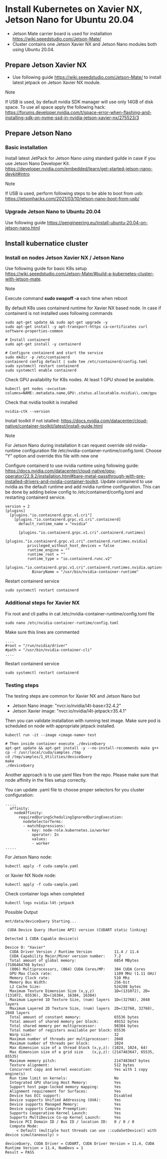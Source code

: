 # Install Kubernetes on Xavier NX, Jetson Nano for Ubuntu 20.04

 - Jetson Mate carrier board is used for installation https://wiki.seeedstudio.com/Jetson-Mate/
 - Cluster contains one Jetson Xavier NX and Jetson Nano modules both using Ubuntu 20.04.

## Prepare Jetson Xavier NX
 - Use following guide https://wiki.seeedstudio.com/Jetson-Mate/ to install latest jetpack on Jetson Xavier NX module. 

> [!NOTE]
> If USB is used, by default nvidia SDK manager will use only 14GB of disk space.
> To use all space apply the following hack:
> https://forums.developer.nvidia.com/t/space-error-when-flashing-and-installing-sdk-on-nvme-ssd-in-nvidia-jetson-xavier-nx/275523/3

## Prepare Jetson Nano

### Basic installation

Install latest JetPack for Jetson Nano using standard guilde in case if you use Jetson Nano Developer Kit. https://developer.nvidia.com/embedded/learn/get-started-jetson-nano-devkit#intro

> [!NOTE]
> If USB is used, perform following steps to be able to boot from usb:
> https://jetsonhacks.com/2021/03/10/jetson-nano-boot-from-usb/

### Upgrade Jetson Nano to Ubuntu 20.04
Use following guide https://qengineering.eu/install-ubuntu-20.04-on-jetson-nano.html

## Install kubernatice cluster 

### Install on nodes Jetson Xavier NX / Jetson Nano

Use following guide for basic K8s setup https://wiki.seeedstudio.com/Jetson-Mate/#build-a-kubernetes-cluster-with-jetson-mate.

> [!NOTE]
> Execute command **sudo swapoff -a** each time when reboot

By default K8s uses containerd runtime for Xavier NX based node. In case if containerd is not installed uses following commands

```
sudo apt-get update && sudo apt-get upgrade -y
sudo apt-get install -y apt-transport-https ca-certificates curl software-properties-common

# Install containerd
sudo apt-get install -y containerd

# Configure containerd and start the service
sudo mkdir -p /etc/containerd
containerd config default | sudo tee /etc/containerd/config.toml
sudo systemctl restart containerd
sudo systemctl enable containerd
```
Check GPU availability for K8s nodes. At least 1 GPU showd be available.
```
kubectl get nodes -o=custom-columns=NAME:.metadata.name,GPU:.status.allocatable.nvidia\\.com/gpu
``` 

Check that nvidia toolkit is installed
```
nvidia-ctk --version
```
Install toolkit if not istalled: https://docs.nvidia.com/datacenter/cloud-native/container-toolkit/latest/install-guide.html

> [!NOTE]
> For Jetson Nano during installation it can request override old nvidia-runtime configuration file /etc/nvidia-container-runtime/config.toml. Choose "Y" option and override this file with new one

Configure containerd to use nvidia runtime using following guide: https://docs.nvidia.com/datacenter/cloud-native/gpu-operator/22.9.2/installation.html#bare-metal-passthrough-with-pre-installed-drivers-and-nvidia-container-toolkit. Update containerd to use nvidia as the default runtime and add nvidia runtime configuration. This can be done by adding below config to /etc/containerd/config.toml and restarting containerd service.
```
version = 2
[plugins]
  [plugins."io.containerd.grpc.v1.cri"]
    [plugins."io.containerd.grpc.v1.cri".containerd]
      default_runtime_name = "nvidia"

      [plugins."io.containerd.grpc.v1.cri".containerd.runtimes]
        [plugins."io.containerd.grpc.v1.cri".containerd.runtimes.nvidia]
          privileged_without_host_devices = false
          runtime_engine = ""
          runtime_root = ""
          runtime_type = "io.containerd.runc.v2"
          [plugins."io.containerd.grpc.v1.cri".containerd.runtimes.nvidia.options]
            BinaryName = "/usr/bin/nvidia-container-runtime"
```
Restart containerd service
```
sudo systemctl restart containerd
```

### Additional steps for Xavier NX
Fix root and cli paths in cat /etc/nvidia-container-runtime/config.toml file
```
sudo nano /etc/nvidia-container-runtime/config.toml
```
Make sure this lines are commented
```
....
#root = "/run/nvidia/driver"
#path = "/usr/bin/nvidia-container-cli"
....
```
Restart containerd service
```
sudo systemctl restart containerd
```

### Testing steps

The testing steps are common for Xavier NX and Jetson Nano but
- Jetson Nano image: "nvcr.io/nvidia/l4t-base:r32.4.2"
- Jetson Xavier image: "nvcr.io/nvidia/l4t-jetpack:r35.4.1"

Then you can validate installation with running test image. Make sure pod is scheduled on node with appropriate jetpack installed.
```
kubectl run -it --image <image-name> test

# Then inside container execute ./deviceQuery
apt-get update && apt-get install -y --no-install-recommends make g++
cp -r /usr/local/cuda/samples /tmp
cd /tmp/samples/1_Utilities/deviceQuery
make
./deviceQuery
```
Another approach is to use yaml files from the repo. Please make sure that node affinity in the files setup correctly. 

You can update .yaml file to choose proper selectors for you cluster configuration:
```
.....
  affinity:
    nodeAffinity:
      requiredDuringSchedulingIgnoredDuringExecution:
        nodeSelectorTerms:
        - matchExpressions:
          - key: node-role.kubernetes.io/worker
            operator: In
            values:
            - worker
.....
```

For Jetson Nano node:
```
kubectl apply -f cuda-sample.yaml
``` 
or Xavier NX Node node:
```
kubectl apply -f cuda-sample.yaml
``` 
Check container logs when completed
```
kubectl logs nvidia-l4t-jetpack
```
Possible Output
```
mnt/data/deviceQuery Starting...

 CUDA Device Query (Runtime API) version (CUDART static linking)

Detected 1 CUDA Capable device(s)

Device 0: "Xavier"
  CUDA Driver Version / Runtime Version          11.4 / 11.4
  CUDA Capability Major/Minor version number:    7.2
  Total amount of global memory:                 6854 MBytes (7186464768 bytes)
  (006) Multiprocessors, (064) CUDA Cores/MP:    384 CUDA Cores
  GPU Max Clock rate:                            1109 MHz (1.11 GHz)
  Memory Clock rate:                             510 Mhz
  Memory Bus Width:                              256-bit
  L2 Cache Size:                                 524288 bytes
  Maximum Texture Dimension Size (x,y,z)         1D=(131072), 2D=(131072, 65536), 3D=(16384, 16384, 16384)
  Maximum Layered 1D Texture Size, (num) layers  1D=(32768), 2048 layers
  Maximum Layered 2D Texture Size, (num) layers  2D=(32768, 32768), 2048 layers
  Total amount of constant memory:               65536 bytes
  Total amount of shared memory per block:       49152 bytes
  Total shared memory per multiprocessor:        98304 bytes
  Total number of registers available per block: 65536
  Warp size:                                     32
  Maximum number of threads per multiprocessor:  2048
  Maximum number of threads per block:           1024
  Max dimension size of a thread block (x,y,z): (1024, 1024, 64)
  Max dimension size of a grid size    (x,y,z): (2147483647, 65535, 65535)
  Maximum memory pitch:                          2147483647 bytes
  Texture alignment:                             512 bytes
  Concurrent copy and kernel execution:          Yes with 1 copy engine(s)
  Run time limit on kernels:                     No
  Integrated GPU sharing Host Memory:            Yes
  Support host page-locked memory mapping:       Yes
  Alignment requirement for Surfaces:            Yes
  Device has ECC support:                        Disabled
  Device supports Unified Addressing (UVA):      Yes
  Device supports Managed Memory:                Yes
  Device supports Compute Preemption:            Yes
  Supports Cooperative Kernel Launch:            Yes
  Supports MultiDevice Co-op Kernel Launch:      Yes
  Device PCI Domain ID / Bus ID / location ID:   0 / 0 / 0
  Compute Mode:
     < Default (multiple host threads can use ::cudaSetDevice() with device simultaneously) >

deviceQuery, CUDA Driver = CUDART, CUDA Driver Version = 11.4, CUDA Runtime Version = 11.4, NumDevs = 1
Result = PASS
```


